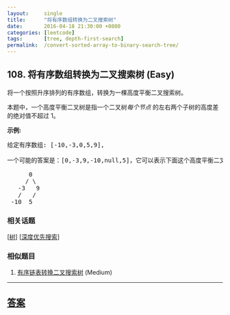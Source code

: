 ```yaml
---
layout:     single
title:      "将有序数组转换为二叉搜索树"
date:       2016-04-18 21:30:00 +0800
categories: [leetcode]
tags:       [tree, depth-first-search]
permalink:  /convert-sorted-array-to-binary-search-tree/
---
```


## 108. 将有序数组转换为二叉搜索树 (Easy)

<p>将一个按照升序排列的有序数组，转换为一棵高度平衡二叉搜索树。</p>

<p>本题中，一个高度平衡二叉树是指一个二叉树<em>每个节点&nbsp;</em>的左右两个子树的高度差的绝对值不超过 1。</p>

<p><strong>示例:</strong></p>

<pre>给定有序数组: [-10,-3,0,5,9],

一个可能的答案是：[0,-3,9,-10,null,5]，它可以表示下面这个高度平衡二叉搜索树：

      0
     / \
   -3   9
   /   /
 -10  5
</pre>

### 相关话题
  [[树](https://github.com/openset/leetcode/tree/master/tag/tree/README.md)]
  [[深度优先搜索](https://github.com/openset/leetcode/tree/master/tag/depth-first-search/README.md)]

### 相似题目
  1. [有序链表转换二叉搜索树](/convert-sorted-list-to-binary-search-tree) (Medium)

---

## [答案](https://github.com/openset/leetcode/tree/master/problems/convert-sorted-array-to-binary-search-tree)
